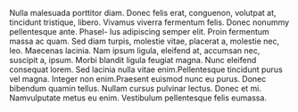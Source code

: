 Nulla malesuada porttitor diam. Donec felis erat, conguenon, volutpat at, tincidunt tristique, libero. Vivamus viverra
fermentum felis. Donec nonummy pellentesque ante. Phasel-
lus adipiscing semper elit. Proin fermentum massa ac quam.
Sed diam turpis, molestie vitae, placerat a, molestie nec, leo.
Maecenas lacinia. Nam ipsum ligula, eleifend at, accumsan
nec, suscipit a, ipsum. Morbi blandit ligula feugiat magna.
Nunc eleifend consequat lorem. Sed lacinia nulla vitae enim.Pellentesque tincidunt purus vel magna. Integer non enim.Praesent euismod nunc eu purus. Donec bibendum quamin tellus. Nullam cursus pulvinar lectus. Donec et mi. Namvulputate metus eu enim. Vestibulum pellentesque felis eumassa.